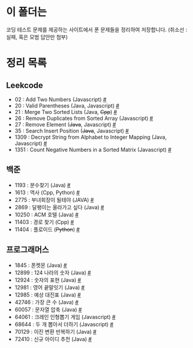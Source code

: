 # 이 폴더는
코딩 테스트 문제를 제공하는 사이트에서 푼 문제들을 정리하여 저장합니다.
(취소선 : 실패, 혹은 모범 답안만 첨부)

# 정리 목록
## Leekcode
 - 02 : Add Two Numbers (Javascript) [#](./LeetCode/LC02.md)
 - 20 : Valid Parentheses (Java, Javascript) [#](./LeetCode/LC20.md)
 - 21 : Merge Two Sorted Lists (Java, ~~Cpp~~) [#](./LeetCode/LC21.md)
 - 26 : Remove Duplicates from Sorted Array (Javascript) [#](./LeetCode/LC26.md)
 - 27 : Remove Element (~~Java~~, Javascript) [#](./LeetCode/LC27.md)
 - 35 : Search Insert Position (~~Java~~, Javascript) [#](./LeetCode/LC35.md)
 - 1309 : Decrypt String from Alphabet to Integer Mapping (Java, Javascript) [#](./LeetCode/LC1309.md)
 - 1351 : Count Negative Numbers in a Sorted Matrix (Javascript) [#](./LeetCode/LC1351.md)
## 백준
 - 1193 : 분수찾기 (Java) [#](./백준/BJ1193.md)
 - 1613 : 역사 (Cpp, Python) [#](./백준/2020-10-15-exam-BJ1613.md)
 - 2775 : 부녀회장이 될테야 (JAVA) [#](./백준/BJ2775.md)
 - 2869 : 달팽이는 올라가고 싶다 (Java) [#](./백준/BJ2869.md)
 - 10250 : ACM 호텔 (Java) [#](./백준/BJ10250.md)
 - 11403 : 경로 찾기 (Cpp) [#](./백준/2020-10-10-exam-BJ11403.md)
 - 11404 : 플로이드 (~~Python~~) [#](./백준/2020-10-15-exam-BJ11404.md)

## 프로그래머스
 - 1845 : 폰켓몬 (Java) [#](./프로그래머스/PG1845.md)
 - 12899 : 124 나라의 숫자 (Java) [#](./프로그래머스/PG12899.md)
 - 12924 : 숫자의 표현 (Java) [#](./프로그래머스/PG12924.md)
 - 12981 : 영어 끝말잇기 (Java) [#](./프로그래머스/PG12981.md)
 - 12985 : 예상 대진표 (Java) [#](./프로그래머스/PG12985.md)
 - 42746 : 가장 큰 수 (Java) [#](./프로그래머스/PG42746.md)
 - 60057 : 문자열 압축 (Java) [#](./프로그래머스/PG60057.md)
 - 64061 : 크레인 인형뽑기 게임 (Javascript) [#](./프로그래머스/PG64061.md) 
 - 68644 : 두 개 뽑아서 더하기 (Javascript) [#](./프로그래머스/PG68644.md)
 - 70129 : 이진 변환 반복하기 (Java) [#](./프로그래머스/PG70129.md)
 - 72410 : 신규 아이디 추천 (Java) [#](./프로그래머스/PG72410.md)
